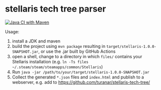 # stellaris tech tree parser
[![Java CI with Maven](https://github.com/azrdev/stellaris-technology-parser/actions/workflows/maven-build-jar.yml/badge.svg)](https://github.com/azrdev/stellaris-technology-parser/actions/workflows/maven-build-jar.yml)

Usage:
1. install a JDK and maven
2. build the project using `mvn package` resulting in `target/stellaris-1.0.0-SNAPSHOT.jar`, or use the .jar built by GitHub Actions
3. open a shell, change to a directory in which `files/` contains your Stellaris installation (e.g. `ln -Ts files ~/.steam/steam/steamapps/common/Stellaris`)
4. Run `java -jar /path/to/your/target/stellaris-1.0.0-SNAPSHOT.jar`
5. Collect the generated `*.json` files and `index.html` and publish to a webserver, e.g. add to https://github.com/turanar/stellaris-tech-tree/
